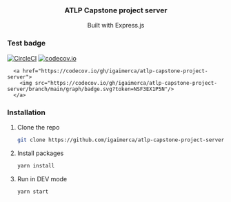 <div align="center">
  <h3 align="center">ATLP Capstone project server</h3>

  <p align="center">
        Built with Express.js
  </p>
</div>

### Test badge
[![CircleCI](https://circleci.com/gh/igaimerca/atlp-capstone-project-server.svg?style=shield)](https://circleci.com/gh/circleci-docs)
[![codecov.io](https://codecov.io/github/igaimerca/atlp-capstone-project-server/coverage.svg?branch=main)](https://codecov.io/github/igaimerca/atlp-capstone-project-server)


      <a href="https://codecov.io/gh/igaimerca/atlp-capstone-project-server">
        <img src="https://codecov.io/gh/igaimerca/atlp-capstone-project-server/branch/main/graph/badge.svg?token=NSF3EX1P5N"/>
      </a>
    

### Installation

1. Clone the repo
   ```sh
   git clone https://github.com/igaimerca/atlp-capstone-project-server.git
   ```
2. Install packages
   ```sh
   yarn install
   ```
2. Run in DEV mode
   ```sh
   yarn start
   ```
